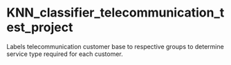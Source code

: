 # KNN_classifier_telecommunication_test_project
Labels telecommunication customer base to respective groups to determine service type required for each customer. 
